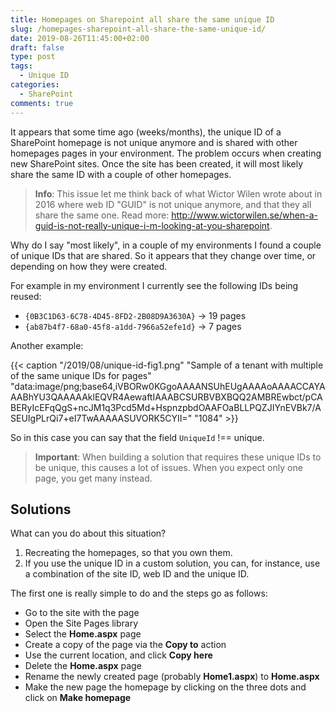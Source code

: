 ```yaml
---
title: Homepages on Sharepoint all share the same unique ID
slug: /homepages-sharepoint-all-share-the-same-unique-id/
date: 2019-08-26T11:45:00+02:00
draft: false
type: post
tags:
  - Unique ID
categories:
  - SharePoint
comments: true
--- 
```


It appears that some time ago (weeks/months), the unique ID of a SharePoint homepage is not unique anymore and is shared with other homepages pages in your environment. The problem occurs when creating new SharePoint sites. Once the site has been created, it will most likely share the same ID with a couple of other homepages.

> **Info**: This issue let me think back of what Wictor Wilen wrote about in 2016 where web ID "GUID" is not unique anymore, and that they all share the same one. Read more: http://www.wictorwilen.se/when-a-guid-is-not-really-unique-i-m-looking-at-you-sharepoint.

Why do I say "most likely", in a couple of my environments I found a couple of unique IDs that are shared. So it appears that they change over time, or depending on how they were created.

For example in my environment I currently see the following IDs being reused:

- `{0B3C1D63-6C78-4D45-8FD2-2B08D9A3630A}` -> 19 pages
- `{ab87b4f7-68a0-45f8-a1dd-7966a52efe1d}` -> 7 pages

Another example:

{{< caption "/2019/08/unique-id-fig1.png" "Sample of a tenant with multiple of the same unique IDs for pages"  "data:image/png;base64,iVBORw0KGgoAAAANSUhEUgAAAAoAAAACCAYAAABhYU3QAAAAAklEQVR4AewaftIAAABCSURBVBXBQQ2AMBREwbct/pCABERyIcEFqQgS+ncJM1q3Pcd5Md+HspnzpbdOAAFOaBLLPQZJIYnEVBk7/ASEUIgPLrQi7+eI7TwAAAAASUVORK5CYII=" "1084" >}}

So in this case you can say that the field `UniqueId` !== unique.

> **Important**: When building a solution that requires these unique IDs to be unique, this causes a lot of issues. When you expect only one page, you get many instead.

## Solutions

What can you do about this situation?

1. Recreating the homepages, so that you own them.
2. If you use the unique ID in a custom solution, you can, for instance, use a combination of the site ID, web ID and the unique ID.

The first one is really simple to do and the steps go as follows:

- Go to the site with the page
- Open the Site Pages library
- Select the **Home.aspx** page
- Create a copy of the page via the **Copy to** action
- Use the current location, and click **Copy here**
- Delete the **Home.aspx** page
- Rename the newly created page (probably **Home1.aspx**) to **Home.aspx**
- Make the new page the homepage by clicking on the three dots and click on **Make homepage**
